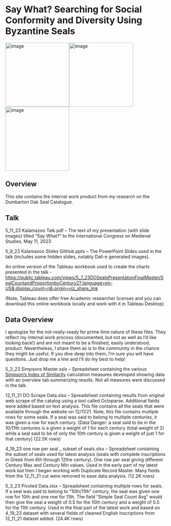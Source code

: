 # Say What?  Searching for Social Conformity and Diversity Using Byzantine Seals

<img width="200" alt="image" src="https://user-images.githubusercontent.com/28079401/236700529-0d5bf2b9-c53e-474c-ae3c-a2a05f24f6ba.png"><img width="200" alt="image" src="https://user-images.githubusercontent.com/28079401/236700739-411f1117-9c87-4d05-97ef-7e01565f782f.png"><img width="200" alt="image" src="https://user-images.githubusercontent.com/28079401/236700589-c5691c78-8372-4dd9-84d7-621ff58f297c.png">


## Overview

This site contains the internal work product from my research on the Dumbarton Oak Seal Catalogue.

## Talk
5_11_23 Kalamazoo Talk.pdf – The text of my presentation (with slide images) titled “Say What?” to the International Congress on Medieval Studies, May 11, 2023

5_9_23 Kalamazoo Slides GitHub.pptx – The PowerPoint Slides used in the talk (includes some hidden slides, notably Dall-e generated images).

An online version of the Tableau workbook used to create the charts presented in the talk - https://public.tableau.com/views/5_7_23DOSealsPresentationFinalMaster/SealCountandProportionbyCentury2?:language=en-US&:display_count=n&:origin=viz_share_link

(Note, Tableau does offer free Academic researcher licenses and you can download this online workbook locally and work with it in Tableau Desktop)


## Data Overview
I apologize for the not-really-ready for prime time nature of these files.  They reflect my internal work process (documented, but not as well as I’d like looking back!) and are not meant to be a finished, easily understood, product.  Nevertheless, I share them as is to the community in the chance they might be useful.  If you dive deep into them, I’m sure you will have questions.  Just drop me a line and I’ll do my best to help!

5_3_23 Simpsons Master.xslx – Spreadsheet containing the various [Simpson’s Index of Similarity](http://www.countrysideinfo.co.uk/simpsons.htm) calculation measures developed showing data with an overview tab summarizing results.  Not all measures were discussed in the talk.

12_11_21 DO Scrape Data.xlsx – Spreadsheet containing results from original web scrape of the catalog using a tool called Octoparse.  Additional fields were added based on text analysis.  This file contains all the seals that were available through the website on 12/11/21.  Note, this file contains multiple rows for some seals.  If a seal was said to belong to multiple centuries, it was given a row for each century. [Data Danger: a seal said to be in the 10/11th centuries is a given a weight of 1 for each century (total weight of 2) while a seal said to be of only the 10th century is given a weight of just 1 for that century]  (22.5K rows)

4_19_23 one row per seal _ subset of seals.xlsx – Spreadsheet containing the subset of seals used for latest analysis (seals with complete inscriptions in Greek from 6th through 12the century).  One row per seal giving different Century Max and Century Min values.  Used in the early part of my latest work but then I began working with Duplicate Record Master.  Many fields from the 12_11_21 cut were removed to ease data analysis. (12.2K rows)

5_3_23 Pivoted Data.xlsx – Spreadsheet containing multiple rows for seals. If a seal was said to belong to “10th/11th” century, the seal was given one row for 10th and one row for 11th.  The field “Simple Seal Count Avg” would then give the seal a weight of 0.5 for the 10th century and a weight of 0.5 for the 11th century.  Used in the final part of the latest work and based on 4_19_23 dataset with several fields of cleaned English inscriptions from 12_11_21 dataset added.  (24.4K rows)

